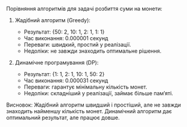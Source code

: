 
Порівняння алгоритмів для задачі розбиття суми на монети:

1. Жадібний алгоритм (Greedy):
   - Результат: {50: 2, 10: 1, 2: 1, 1: 1}
   - Час виконання: 0.000001 секунд
   - Переваги: швидкий, простий у реалізації.
   - Недоліки: не завжди знаходить оптимальне рішення.

2. Динамічне програмування (DP):
   - Результат: {1: 1, 2: 1, 10: 1, 50: 2}
   - Час виконання: 0.000031 секунд
   - Переваги: гарантує мінімальну кількість монет.
   - Недоліки: складніший у реалізації, займає більше пам’яті.

Висновок: Жадібний алгоритм швидший і простіший, але не завжди знаходить найменшу кількість монет. Динамічний алгоритм дає оптимальний результат, але працює довше.
